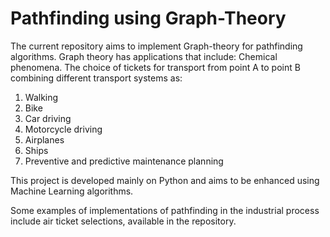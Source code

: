 # Pathfinding using Graph-Theory

The current repository aims to implement Graph-theory for pathfinding algorithms. Graph theory has applications that include:
Chemical phenomena.
The choice of tickets for transport from point A to point B combining different transport systems as:

  1) Walking
  2) Bike
  3) Car driving
  4) Motorcycle driving
  5) Airplanes
  6) Ships
  7) Preventive and predictive maintenance planning

This project is developed mainly on Python and aims to be enhanced using Machine Learning algorithms.

Some examples of implementations of pathfinding in the industrial process include air ticket selections, available in the repository.
